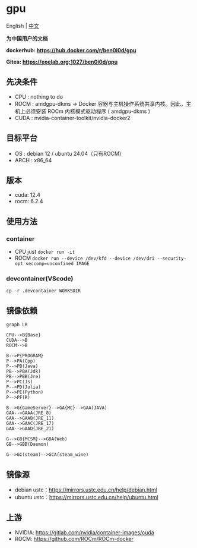 # gpu
English | [中文](README_CN.md)

**为中国用户的文档**

**dockerhub: https://hub.docker.com/r/ben0i0d/gpu**

**Gitea: https://eoelab.org:1027/ben0i0d/gpu**

## 先决条件
* CPU : nothing to do
* ROCM : amdgpu-dkms -> Docker 容器与主机操作系统共享内核。因此，主机上必须安装 ROCm 内核模式驱动程序 ( amdgpu-dkms )
* CUDA : nvidia-container-toolkit/nvidia-docker2

## 目标平台
* OS : debian 12 / ubuntu 24.04（只有ROCM）
* ARCH : x86_64

## 版本
* cuda: 12.4
* rocm: 6.2.4

## 使用方法
### container
* CPU just `docker run -it`
* ROCM `docker run --device /dev/kfd --device /dev/dri --security-opt seccomp=unconfined IMAGE`
### devcontainer(VScode)
`cp -r .devcontainer WORKSDIR`

## 镜像依赖
```mermaid
graph LR

CPU-->B{Base}
CUDA-->B
ROCM-->B

B-->P{PROGRAM}
P-->PA(Cpp)
P-->PB(Java)
PB-->PBA(Jdk)
PB-->PBB(Jre)
P-->PC(Js)
P-->PD(Julia)
P-->PE(Python)
P-->PF(R)

B-->G{GameServer}-->GA{MC}-->GAA(JAVA)
GAA-->GAAA(JRE_8)
GAA-->GAAB(JRE_11)
GAA-->GAAC(JRE_17)
GAA-->GAAD(JRE_21)

G-->GB{MCSM}-->GBA(Web)
GB-->GBB(Daemon)

G-->GC(steam)-->GCA(steam_wine)
```

## 镜像源
* debian ustc：https://mirrors.ustc.edu.cn/help/debian.html
* ubuntu ustc：https://mirrors.ustc.edu.cn/help/ubuntu.html

## 上游
* NVIDIA: https://gitlab.com/nvidia/container-images/cuda
* ROCM: https://github.com/ROCm/ROCm-docker
